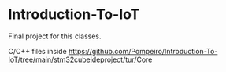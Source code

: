 # Introduction-To-IoT
Final project for this classes.

C/C++ files inside
https://github.com/Pompeiro/Introduction-To-IoT/tree/main/stm32cubeideproject/tur/Core
